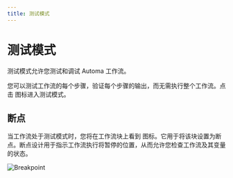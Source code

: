 ```yaml
---
title: 测试模式
---
```


# 测试模式
测试模式允许您测试和调试 Automa 工作流。

您可以测试工作流的每个步骤，验证每个步骤的输出，而无需执行整个工作流。点击 <v-remixicon name="riBug2Line" /> 图标进入测试模式。

## 断点

当工作流处于测试模式时，您将在工作流块上看到 <v-remixicon name="riRecordCircleLine" /> 图标。它用于将该块设置为断点。断点设计用于指示工作流执行将暂停的位置，从而允许您检查工作流及其变量的状态。

![Breakpoint](https://res.cloudinary.com/chat-story/image/upload/v1676529325/automa/breakpoint_njdfvg.gif)
